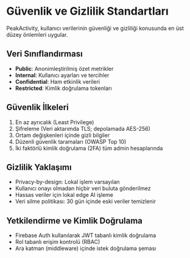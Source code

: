 # Güvenlik ve Gizlilik Standartları

PeakActivity, kullanıcı verilerinin güvenliği ve gizliliği konusunda en üst düzey önlemleri uygular.

## Veri Sınıflandırması
- **Public**: Anonimleştirilmiş özet metrikler
- **Internal**: Kullanıcı ayarları ve tercihler
- **Confidential**: Ham etkinlik verileri
- **Restricted**: Kimlik doğrulama tokenları

## Güvenlik İlkeleri
1. En az ayrıcalık (Least Privilege)
2. Şifreleme (Veri aktarımda TLS; depolamada AES-256)
3. Ortam değişkenleri içinde gizli bilgiler
4. Düzenli güvenlik taramaları (OWASP Top 10)
5. İki faktörlü kimlik doğrulama (2FA) tüm admin hesaplarında

## Gizlilik Yaklaşımı
- Privacy-by-design: Lokal işlem varsayılan
- Kullanıcı onayı olmadan hiçbir veri buluta gönderilmez
- Hassas veriler için lokal edge AI işleme
- Veri silme politikası: 30 gün içinde eski veriler temizlenir

## Yetkilendirme ve Kimlik Doğrulama
- Firebase Auth kullanılarak JWT tabanlı kimlik doğrulama
- Rol tabanlı erişim kontrolü (RBAC)
- Ara katman (middleware) içinde istek doğrulama şeması
